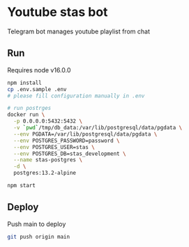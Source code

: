 # Youtube stas bot

Telegram bot manages youtube playlist from chat

## Run

Requires node v16.0.0

```bash
npm install
cp .env.sample .env
# please fill configuration manually in .env

# run postrges
docker run \
  -p 0.0.0.0:5432:5432 \
  -v `pwd`/tmp/db_data:/var/lib/postgresql/data/pgdata \
  --env PGDATA=/var/lib/postgresql/data/pgdata \
  --env POSTGRES_PASSWORD=password \
  --env POSTGRES_USER=stas \
  --env POSTGRES_DB=stas_development \
  --name stas-postgres \
  -d \
  postgres:13.2-alpine

npm start
```

## Deploy

Push main to deploy

```bash
git push origin main
```
